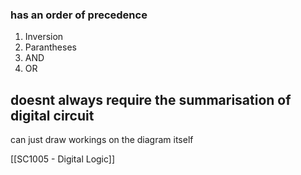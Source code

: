 ### has an order of precedence
1. Inversion
2. Parantheses
3. AND
4. OR

## doesnt always require the summarisation of digital circuit
can just draw workings on the diagram itself

[[SC1005 - Digital Logic]]